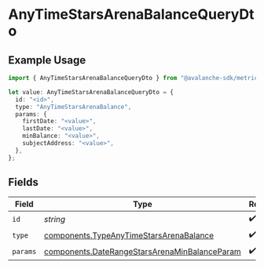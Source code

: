 # AnyTimeStarsArenaBalanceQueryDto

## Example Usage

```typescript
import { AnyTimeStarsArenaBalanceQueryDto } from "@avalanche-sdk/metrics/models/components";

let value: AnyTimeStarsArenaBalanceQueryDto = {
  id: "<id>",
  type: "AnyTimeStarsArenaBalance",
  params: {
    firstDate: "<value>",
    lastDate: "<value>",
    minBalance: "<value>",
    subjectAddress: "<value>",
  },
};
```

## Fields

| Field                                                                                                          | Type                                                                                                           | Required                                                                                                       | Description                                                                                                    |
| -------------------------------------------------------------------------------------------------------------- | -------------------------------------------------------------------------------------------------------------- | -------------------------------------------------------------------------------------------------------------- | -------------------------------------------------------------------------------------------------------------- |
| `id`                                                                                                           | *string*                                                                                                       | :heavy_check_mark:                                                                                             | N/A                                                                                                            |
| `type`                                                                                                         | [components.TypeAnyTimeStarsArenaBalance](../../models/components/typeanytimestarsarenabalance.md)             | :heavy_check_mark:                                                                                             | N/A                                                                                                            |
| `params`                                                                                                       | [components.DateRangeStarsArenaMinBalanceParam](../../models/components/daterangestarsarenaminbalanceparam.md) | :heavy_check_mark:                                                                                             | N/A                                                                                                            |